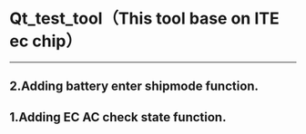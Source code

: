# Qt_test_tool（This tool base on ITE ec chip）
--------------------------------------------------
2.Adding battery enter shipmode function.
--------------------------------------------------
1.Adding EC AC check state function.
--------------------------------------------------